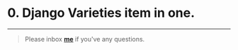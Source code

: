 # 0. Django Varieties item in one.


---


> Please inbox **[me](https://www.facebook.com/shoriot)** if you've any questions.
